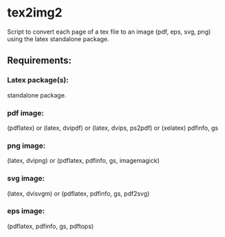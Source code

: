 # tex2img2
Script to convert each page of a tex file to an image (pdf, eps, svg, png) using the latex standalone package.

## Requirements:

### Latex package(s):
standalone package.

### pdf image: 
(pdflatex) or (latex, dvipdf) or (latex, dvips, ps2pdf) or (xelatex)
pdfinfo, gs

### png image: 
(latex, dvipng) or (pdflatex, pdfinfo, gs, imagemagick)

### svg image: 
(latex, dvisvgm) or (pdflatex, pdfinfo, gs, pdf2svg)

### eps image: 
(pdflatex, pdfinfo, gs, pdftops)
